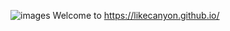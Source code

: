 ![images](https://github.com/likecanyon/likecanyon/blob/main/images/morgan-sessions-YIN4xUBaqnk-unsplash.jpg)
Welcome to https://likecanyon.github.io/
